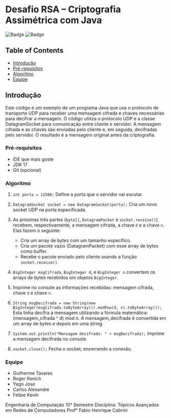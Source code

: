 # Desafio RSA – Criptografia Assimétrica com Java

![Badge](https://img.shields.io/badge/version-1.0.0-green)
![Badge](https://img.shields.io/badge/license-MIT-blue)

## Table of Contents

- [Introdução](#introdução)
- [Pré-requisitos](#prerequisitos)
- [Algoritmo](#algoritmo)
- [Equipe](#contribuições)

## Introdução

Este código é um exemplo de um programa Java que usa o protocolo de transporte UDP para receber uma mensagem cifrada e chaves necessárias para decifrar a mensagem.
O código utiliza o protocolo UDP e a classe DatagramSocket para comunicação entre cliente e servidor. 
A mensagem cifrada e as chaves são enviadas pelo cliente e, em seguida, decifradas pelo servidor. 
O resultado é a mensagem original antes da criptografia.


### Pré-requisitos

- IDE que mais goste
- JDK 17
- Git (opcional)


### Algoritmo

1. `int porta = 12500;`
   Define a porta que o servidor vai escutar.

2. `DatagramSocket socket = new DatagramSocket(porta);`
   Cria um novo socket UDP na porta especificada.

3. As próximas três partes (`byte[]`, `DatagramPacket` e `socket.receive()`) recebem, respectivamente, a mensagem cifrada, a chave `d` e a chave `n`. Elas fazem o seguinte:
   - Cria um array de bytes com um tamanho específico.
   - Cria um pacote vazio (DatagramPacket) com esse array de bytes como buffer.
   - Recebe o pacote enviado pelo cliente usando a função `socket.receive()`.

4. `BigInteger msgCifrada`, `BigInteger d`, e `BigInteger n` convertem os arrays de bytes recebidos em objetos `BigInteger`.

5. Imprime no console as informações recebidas: mensagem cifrada, chave `d` e chave `n`.

6. `String msgDecifrada = new String(new BigInteger(msgCifrada.toByteArray()).modPow(d, n).toByteArray());`
   Esta linha decifra a mensagem utilizando a fórmula matemática: (mensagem_cifrada ^ d) mod n.
   A mensagem_decifrada é convertida em um array de bytes e depois em uma string.

7. `System.out.println("Mensagem decifrada: " + msgDecifrada);`
   Imprime a mensagem decifrada no console.

8. `socket.close();`
   Fecha o socket, encerrando a conexão.


### Equipe

- Guilherme Tavares
- Roger Kenich
- Yago Jose
- Carlos Alexandre
- Felipe Kevin

Engenharia de Computação 10° Semestre
Disciplina: Tópicos Avançados em Redes de Computadores
Prof° Fabio Henrique Cabrini
